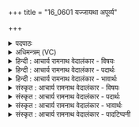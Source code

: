 +++
title = "16_0601 यज्जायथा अपूर्व्य"

+++
<details><summary>पदपाठः</summary>

य꣢त्। जा꣡य꣢꣯थाः। अ꣣पूर्व्य। अ। पूर्व्य। म꣡घ꣢꣯वन्। वृ꣣त्रह꣡त्या꣢य। वृ꣣त्र। हत्या꣢꣯य। तत्। पृ꣣थिवी꣢म्। अ꣣प्रथयः। त꣢त्। अ꣣स्तभ्नाः। उत꣢। उ꣣। दि꣡व꣢꣯म्। ६०१।
</details>

<details><summary>अधिमन्त्रम् (VC)</summary>

- इन्द्रः
- नृमेधपुरुमेधावाङ्गिरसौ
- अनुष्टुप्
- गान्धारः
- आरण्यं काण्डम्
</details>

<details><summary>हिन्दी : आचार्य रामनाथ वेदालंकार - विषयः</summary>

अगले मन्त्र का देवता इन्द्र है। इसमें यह वर्णन है कि इन्द्र परमात्मा ने ही भूमि और सूर्य को विस्तीर्ण किया है।
</details>

<details><summary>हिन्दी : आचार्य रामनाथ वेदालंकार - पदार्थः</summary>

पदार्थान्वय -  हे (अपूर्व्य) अद्वितीय (मघवन्) ऐश्वर्यशाली परमात्मन् ! (यत्) जब, आप (वृत्रहत्याय) सृष्टि के उत्पत्तिकाल में द्यावापृथिवी को फैलाने तथा आकाश में टिकाने में विघ्नभूत मेघों के वध के लिए (जायथाः) तत्पर हुए (तत्) तभी, आपने (पृथिवीम्) भूमि को (अप्रथयः) विस्तीर्ण किया, (उत उ) और (तत्) तभी (दिवम्) सूर्य को (उत् अस्तभ्नाः) आकाश में धारण किया ॥७॥
</details>

<details><summary>हिन्दी : आचार्य रामनाथ वेदालंकार - भावार्थः</summary>

भावार्थ -  हमारे सौरमण्डल के जन्म से पूर्व आकाश में जलती हुई गैसों का समूह रूप प्रकाश-पुञ्जमयी एक नीहारिका थी। हमारी भूमि और अन्य ग्रह उसी से अलग हुए। नीहारिका का बचा हुआ अंश सूर्य कहलाया। नीहारिका से अलग हुई हमारी भूमि भी पहले जलती हुई गैसों का पिण्ड ही थी। शनैः-शनैः ठण्डी होती हुई वह द्रव रूप को प्राप्त हुई। तब बहुत-सी जलराशि सूर्य के तीव्र ताप से भाप बनकर बादल का रूप धारण कर सूर्य और भूमि के बीच में स्थित हो गयी। तब बादल से किये हुए गाढ़ अन्धकार के कारण भूमि पर सर्वत्र चिरस्थायिनी रात्रि व्याप गयी। सूर्य के ताप का स्पर्श न होने से द्रवरूप भूमि ठण्ड पाकर स्थल रूप को प्राप्त हो गयी। तब ईश्वरीय नियमों से वह विकराल मेघ-राशि बरसकर फिर भूमि पर ही आकर समुद्ररूप में स्थित हो गयी। मेघरूप वृत्र के संहार के पश्चात् स्थलरूप पृथिवी ग्रीष्म, वर्षा आदि विविध ऋतुओं के प्रादुर्भाव से नदी, पर्वत, वनस्पति आदि से युक्त होकर बहुत विस्तीर्ण हो गयी। सूर्य भी अपने आकर्षण के बल से उसे अपने चारों ओर घुमाता हुआ ऊपर आकाश में परमेश्वर की महिमा से बिना ही आधार से स्थित रहा। यही बात इस मन्त्र के शब्दों द्वारा संक्षेप में कही गयी है ॥७॥ इस दशति में इन्द्र, पवमान, धाता, सविता, विष्णु, वायु नामों से परमेश्वर का स्मरण होने से इसके विषय की पूर्व दशति के विषय के साथ संगति है ॥ षष्ठ प्रपाठक में तृतीय अर्ध की द्वितीय दशति समाप्त ॥ षष्ठ अध्याय में द्वितीय खण्ड समाप्त ॥
</details>

<details><summary>संस्कृत : आचार्य रामनाथ वेदालंकार - विषयः</summary>

अथेन्द्रो देवता। इन्द्रः परमात्मैव द्यावापृथिव्यौ प्रथितवानित्याह।
</details>

<details><summary>संस्कृत : आचार्य रामनाथ वेदालंकार - पदार्थः</summary>

पदार्थान्वय -  हे (अपूर्व्य) अपूर्व। नास्ति पूर्वं यस्मात् सोऽपूर्वः। अपूर्व एव अपूर्व्यः। ‘पादार्घाभ्यां च’ अ० ५।४।२५ इति तादर्थ्ये यत्। (मघवन्) ऐश्वर्यशालिन् परमात्मन् ! (यत्) यदा त्वम् (वृत्रहत्याय) सृष्ट्युत्पत्तिकाले वृत्राणां द्यावापृथिवीप्रथनोत्तम्भनविघ्नभूतानां मेघानां हननाय। वृत्रोपपदाद् हन्तेः ‘हनस्त च’ अ० ३।१।१०८ इति क्यप् तकारान्तादेशश्च। (जायथाः) उद्युक्तोऽभवः। अडभावश्छान्दसः। (तत्) तदैव त्वम् (पृथिवीम्) भुवम् (अप्रथयः) विस्तारितवान्, (उत उ) अपि च (तत्) तदैव (दिवम्) सूर्यम् (उत् अस्तभ्नाः) उपरि धारितवान् ॥७॥
</details>

<details><summary>संस्कृत : आचार्य रामनाथ वेदालंकार - भावार्थः</summary>

भावार्थ -  अस्माकं सौरमण्डलस्य जन्मनः पूर्वं गगने ज्वलद्वायुसंघातरूपा प्रकाशपुञ्जमयी काचिन्नीहारिकाऽविद्यत। अस्माकं भूमिरन्ये च ग्रहास्तत एव प्रविभक्ताः। नीहारिकाया अवशिष्टोंऽशः सूर्यो जातः। नीहारिकायाः प्रविभक्ताऽस्माकं भूरपि प्रथमं ज्वलद्वायुपिण्डरूपैवासीत्, शनैः शनैः शैत्यमापद्यमाना सा द्रवरूपतां प्रपेदे। ततो भूयान् जलराशिः सूर्यस्य तीव्रतापाद् वाष्पीभवन् मेघत्वं प्राप्य सूर्यपृथिव्योरन्तराले स्थितः। ततो मेघकृताऽन्धतमसवशात् पृथिव्यां सर्वत्र चिरस्थायिनी रात्रिर्व्याप्ता। सूर्यतापस्पर्शाभावाच्च द्रवरूपा पृथिवी शैत्यं प्राप्य स्थलरूपतां गतवती। तत ईश्वरीयनियमैः स विकरालो मेघराशिर्वृष्ट्या पुनरपि भूमिमेव प्राप्य समुद्राकारेण स्थितः। मेघरूपवृत्रहननानन्तरं च स्थलरूपा पृथिवी ग्रीष्मवर्षादिविविधऋतूनां प्रादुर्भावेण सरित्पर्वतवृक्षवनस्पत्यादियुता सुविस्तीर्णा सञ्जाता। सूर्यश्चापि स्वाकर्षणबलेन तां स्वं परितः परिभ्रामयन्नूर्ध्वमाकाशे परमेश्वरमहिम्ना निरालम्बं स्थितः। स एवार्थो मन्त्रगिरा समासेनोक्तः ॥७॥ अत्रेन्द्रपवमानधातृसवितृविष्णुवायुनाम्ना परमेश्वरस्य स्मरणादे- तद्दशत्यर्थस्य पूर्वदशत्यर्थेन सह संगतिरस्तीति वेद्यम् ॥ इति षष्ठे प्रपाठके तृतीयार्धे द्वितीया दशतिः ॥ इति षष्ठेऽध्याये द्वितीयः खण्डः ॥
</details>

<details><summary>संस्कृत : आचार्य रामनाथ वेदालंकार - पादटिप्पनी</summary>

टिप्पनी -   १. ऋ० ८।८९।५ ‘उतो दिवम्’ इत्यत्र ‘उत द्याम्’ इति पाठः। साम० १४२९।
</details>